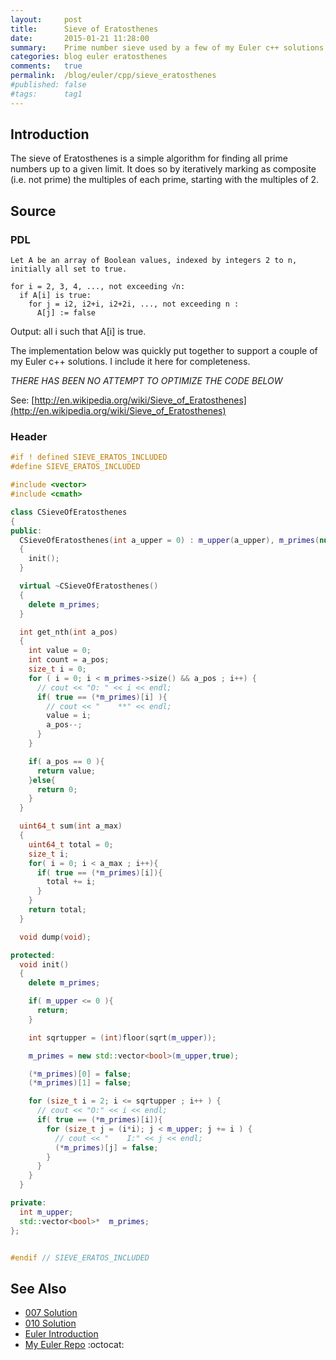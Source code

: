 ```yaml
---
layout:     post
title:      Sieve of Eratosthenes
date:       2015-01-21 11:28:00
summary:    Prime number sieve used by a few of my Euler c++ solutions.
categories: blog euler eratosthenes
comments:   true
permalink:  /blog/euler/cpp/sieve_eratosthenes
#published: false
#tags:      tag1
---
```


## Introduction

The sieve of Eratosthenes is a simple algorithm for finding all prime numbers up to a given limit.
It does so by iteratively marking as composite (i.e. not prime) the multiples of each prime,
starting with the multiples of 2.

## Source

### PDL

```
Let A be an array of Boolean values, indexed by integers 2 to n,
initially all set to true.

for i = 2, 3, 4, ..., not exceeding √n:
  if A[i] is true:
    for j = i2, i2+i, i2+2i, ..., not exceeding n :
      A[j] := false
```

Output: all i such that A[i] is true.


The implementation below was quickly put together to support a couple of my Euler c++ solutions. I include it here for
completeness.

_THERE HAS BEEN NO ATTEMPT TO OPTIMIZE THE CODE BELOW_

See: [http://en.wikipedia.org/wiki/Sieve_of_Eratosthenes](http://en.wikipedia.org/wiki/Sieve_of_Eratosthenes)


### Header

``` cpp
#if ! defined SIEVE_ERATOS_INCLUDED
#define SIEVE_ERATOS_INCLUDED

#include <vector>
#include <cmath>

class CSieveOfEratosthenes
{
public:
  CSieveOfEratosthenes(int a_upper = 0) : m_upper(a_upper), m_primes(nullptr)
  {
    init();
  }

  virtual ~CSieveOfEratosthenes()
  {
    delete m_primes;
  }

  int get_nth(int a_pos)
  {
    int value = 0;
    int count = a_pos;
    size_t i = 0;
    for ( i = 0; i < m_primes->size() && a_pos ; i++) {
      // cout << "O: " << i << endl;
      if( true == (*m_primes)[i] ){
        // cout << "    **" << endl;
        value = i;
        a_pos--;
      }
    }

    if( a_pos == 0 ){
      return value;
    }else{
      return 0;
    }
  }

  uint64_t sum(int a_max)
  {
    uint64_t total = 0;
    size_t i;
    for( i = 0; i < a_max ; i++){
      if( true == (*m_primes)[i]){
        total += i;
      }
    }
    return total;
  }

  void dump(void);

protected:
  void init()
  {
    delete m_primes;

    if( m_upper <= 0 ){
      return;
    }

    int sqrtupper = (int)floor(sqrt(m_upper));

    m_primes = new std::vector<bool>(m_upper,true);

    (*m_primes)[0] = false;
    (*m_primes)[1] = false;

    for (size_t i = 2; i <= sqrtupper ; i++ ) {
      // cout << "O:" << i << endl;
      if( true == (*m_primes)[i]){
        for (size_t j = (i*i); j < m_upper; j += i ) {
          // cout << "    I:" << j << endl;
          (*m_primes)[j] = false;
        }
      }
    }
  }

private:
  int m_upper;
  std::vector<bool>*  m_primes;
};


#endif // SIEVE_ERATOS_INCLUDED
```

## See Also
* [007 Solution]({{site.baseurl}}/blog/euler/cpp/problem_007)
* [010 Solution]({{site.baseurl}}/blog/euler/cpp/problem_010)
* [Euler Introduction]({{site.baseurl}}/blog/euler/introduction)
* [My Euler Repo](https://github.com/tvarley/euler) :octocat:
